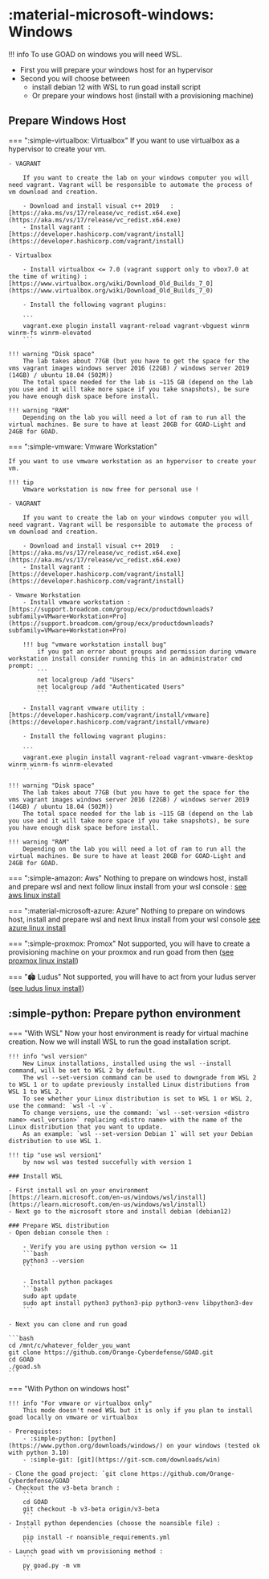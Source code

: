 # :material-microsoft-windows: Windows

!!! info 
    To use GOAD on windows you will need WSL.

- First you will prepare your windows host for an hypervisor
- Second you will choose between 
    - install debian 12 with WSL to run goad install script
    - Or prepare your windows host (install with a provisioning machine)

## Prepare Windows Host

=== ":simple-virtualbox: Virtualbox"
    If you want to use virtualbox as a hypervisor to create your vm.

    - VAGRANT

        If you want to create the lab on your windows computer you will need vagrant. Vagrant will be responsible to automate the process of vm download and creation.

        - Download and install visual c++ 2019   : [https://aka.ms/vs/17/release/vc_redist.x64.exe](https://aka.ms/vs/17/release/vc_redist.x64.exe)
        - Install vagrant : [https://developer.hashicorp.com/vagrant/install](https://developer.hashicorp.com/vagrant/install)

    - Virtualbox

        - Install virtualbox <= 7.0 (vagrant support only to vbox7.0 at the time of writing) : [https://www.virtualbox.org/wiki/Download_Old_Builds_7_0](https://www.virtualbox.org/wiki/Download_Old_Builds_7_0)

        - Install the following vagrant plugins:

        ```
        vagrant.exe plugin install vagrant-reload vagrant-vbguest winrm winrm-fs winrm-elevated
        ```

    !!! warning "Disk space"
        The lab takes about 77GB (but you have to get the space for the vms vagrant images windows server 2016 (22GB) / windows server 2019 (14GB) / ubuntu 18.04 (502M))
        The total space needed for the lab is ~115 GB (depend on the lab you use and it will take more space if you take snapshots), be sure you have enough disk space before install.

    !!! warning "RAM"
        Depending on the lab you will need a lot of ram to run all the virtual machines. Be sure to have at least 20GB for GOAD-Light and 24GB for GOAD.

=== ":simple-vmware: Vmware Workstation"

    If you want to use vmware workstation as an hypervisor to create your vm.

    !!! tip
        Vmware workstation is now free for personal use !

    - VAGRANT

        If you want to create the lab on your windows computer you will need vagrant. Vagrant will be responsible to automate the process of vm download and creation.

        - Download and install visual c++ 2019   : [https://aka.ms/vs/17/release/vc_redist.x64.exe](https://aka.ms/vs/17/release/vc_redist.x64.exe)
        - Install vagrant : [https://developer.hashicorp.com/vagrant/install](https://developer.hashicorp.com/vagrant/install)

    - Vmware Workstation
        - Install vmware workstation : [https://support.broadcom.com/group/ecx/productdownloads?subfamily=VMware+Workstation+Pro](https://support.broadcom.com/group/ecx/productdownloads?subfamily=VMware+Workstation+Pro)

        !!! bug "vmware workstation install bug"
            if you got an error about groups and permission during vmware workstation install consider running this in an administrator cmd prompt:
            ```
            net localgroup /add "Users"
            net localgroup /add "Authenticated Users"
            ```

        - Install vagrant vmware utility : [https://developer.hashicorp.com/vagrant/install/vmware](https://developer.hashicorp.com/vagrant/install/vmware)

        - Install the following vagrant plugins:

        ```
        vagrant.exe plugin install vagrant-reload vagrant-vmware-desktop winrm winrm-fs winrm-elevated
        ```

    !!! warning "Disk space"
        The lab takes about 77GB (but you have to get the space for the vms vagrant images windows server 2016 (22GB) / windows server 2019 (14GB) / ubuntu 18.04 (502M))
        The total space needed for the lab is ~115 GB (depend on the lab you use and it will take more space if you take snapshots), be sure you have enough disk space before install.

    !!! warning "RAM"
        Depending on the lab you will need a lot of ram to run all the virtual machines. Be sure to have at least 20GB for GOAD-Light and 24GB for GOAD.


=== ":simple-amazon: Aws"
    Nothing to prepare on windows host, install and prepare wsl and next follow linux install from your wsl console : [see aws linux install](linux.md/#__tabbed_1_4)

=== ":material-microsoft-azure: Azure"
    Nothing to prepare on windows host, install and prepare wsl and next linux install from your wsl console [see azure linux install](linux.md/#__tabbed_1_3)

=== ":simple-proxmox: Promox"
    Not supported, you will have to create a provisioning machine on your proxmox and run goad from then ([see proxmox linux install](linux.md/#__tabbed_1_5))

=== "🏟️  Ludus"
    Not supported, you will have to act from your ludus server ([see ludus linux install](linux.md/#__tabbed_1_6))

## :simple-python: Prepare python environment

=== "With WSL"
    Now your host environment is ready for virtual machine creation. Now we will install WSL to run the goad installation script.

    !!! info "wsl version"
        New Linux installations, installed using the wsl --install command, will be set to WSL 2 by default.
        The wsl --set-version command can be used to downgrade from WSL 2 to WSL 1 or to update previously installed Linux distributions from WSL 1 to WSL 2.
        To see whether your Linux distribution is set to WSL 1 or WSL 2, use the command: `wsl -l -v`.
        To change versions, use the command: `wsl --set-version <distro name> <wsl_version>` replacing <distro name> with the name of the Linux distribution that you want to update. 
        As an example: `wsl --set-version Debian 1` will set your Debian distribution to use WSL 1.

    !!! tip "use wsl version1"
        by now wsl was tested succefully with version 1 

    ### Install WSL

    - First install wsl on your environment [https://learn.microsoft.com/en-us/windows/wsl/install](https://learn.microsoft.com/en-us/windows/wsl/install)
    - Next go to the microsoft store and install debian (debian12)

    ### Prepare WSL distribution
    - Open debian console then :

        - Verify you are using python version <= 11
        ```bash
        python3 --version
        ```

        - Install python packages
        ```bash
        sudo apt update
        sudo apt install python3 python3-pip python3-venv libpython3-dev
        ```

    - Next you can clone and run goad

    ```bash
    cd /mnt/c/whatever_folder_you_want
    git clone https://github.com/Orange-Cyberdefense/GOAD.git
    cd GOAD
    ./goad.sh
    ```

=== "With Python on windows host"

    !!! info "For vmware or virtualbox only"
        This mode doesn't need WSL but it is only if you plan to install goad locally on vmware or virtualbox

    - Prerequistes:
        - :simple-python: [python](https://www.python.org/downloads/windows/) on your windows (tested ok with python 3.10) 
        - :simple-git: [git](https://git-scm.com/downloads/win)
    
    - Clone the goad project: `git clone https://github.com/Orange-Cyberdefense/GOAD`
    - Checkout the v3-beta branch : 
        ```
        cd GOAD
        git checkout -b v3-beta origin/v3-beta
        ```
    - Install python dependencies (choose the noansible file) : 
        ```
        pip install -r noansible_requirements.yml
        ```
    - Launch goad with vm provisioning method : 
        ```
        py goad.py -m vm
        ```